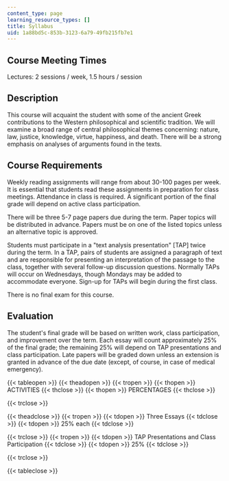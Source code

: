 ```yaml
---
content_type: page
learning_resource_types: []
title: Syllabus
uid: 1a88bd5c-853b-3123-6a79-49fb215fb7e1
---
```


Course Meeting Times
--------------------

Lectures: 2 sessions / week, 1.5 hours / session

Description
-----------

This course will acquaint the student with some of the ancient Greek contributions to the Western philosophical and scientific tradition. We will examine a broad range of central philosophical themes concerning: nature, law, justice, knowledge, virtue, happiness, and death. There will be a strong emphasis on analyses of arguments found in the texts.

Course Requirements
-------------------

Weekly reading assignments will range from about 30-100 pages per week. It is essential that students read these assignments in preparation for class meetings. Attendance in class is required. A significant portion of the final grade will depend on active class participation.

There will be three 5-7 page papers due during the term. Paper topics will be distributed in advance. Papers must be on one of the listed topics unless an alternative topic is approved.

Students must participate in a "text analysis presentation" \[TAP\] twice during the term. In a TAP, pairs of students are assigned a paragraph of text and are responsible for presenting an interpretation of the passage to the class, together with several follow-up discussion questions. Normally TAPs will occur on Wednesdays, though Mondays may be added to accommodate everyone. Sign-up for TAPs will begin during the first class.

There is no final exam for this course.

Evaluation
----------

The student's final grade will be based on written work, class participation, and improvement over the term. Each essay will count approximately 25% of the final grade; the remaining 25% will depend on TAP presentations and class participation. Late papers will be graded down unless an extension is granted in advance of the due date (except, of course, in case of medical emergency).

{{< tableopen >}}
{{< theadopen >}}
{{< tropen >}}
{{< thopen >}}
ACTIVITIES
{{< thclose >}}
{{< thopen >}}
PERCENTAGES
{{< thclose >}}

{{< trclose >}}

{{< theadclose >}}
{{< tropen >}}
{{< tdopen >}}
Three Essays
{{< tdclose >}}
{{< tdopen >}}
25% each
{{< tdclose >}}

{{< trclose >}}
{{< tropen >}}
{{< tdopen >}}
TAP Presentations and Class Participation
{{< tdclose >}}
{{< tdopen >}}
25%
{{< tdclose >}}

{{< trclose >}}

{{< tableclose >}}